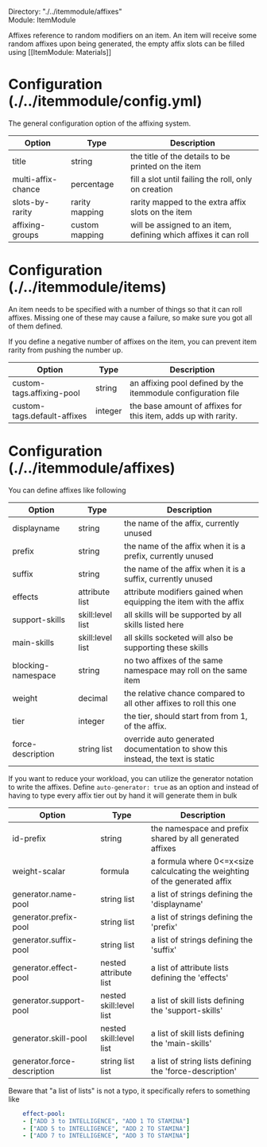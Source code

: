 Directory: "./../itemmodule/affixes"  
Module: ItemModule

Affixes reference to random modifiers on an item. An item will receive some random affixes upon being generated, the empty affix slots can be filled using [[ItemModule: Materials]] 

# Configuration (./../itemmodule/config.yml)

The general configuration option of the affixing system.

| Option | Type | Description |
|-|-|-|
| title | string | the title of the details to be printed on the item |
| multi-affix-chance | percentage | fill a slot until failing the roll, only on creation |
| slots-by-rarity | rarity mapping | rarity mapped to the extra affix slots on the item |
| affixing-groups | custom mapping | will be assigned to an item, defining which affixes it can roll |

# Configuration (./../itemmodule/items)

An item needs to be specified with a number of things so that it can roll affixes. Missing one of these may cause a failure, so make sure you got all of them defined.

If you define a negative number of affixes on the item, you can prevent item rarity from pushing the number up.

| Option | Type | Description |
|-|-|-|
| custom-tags.affixing-pool | string | an affixing pool defined by the itemmodule configuration file |
| custom-tags.default-affixes | integer | the base amount of affixes for this item, adds up with rarity. |

# Configuration (./../itemmodule/affixes)

You can define affixes like following

| Option | Type | Description |
|-|-|-|
| displayname | string | the name of the affix, currently unused |
| prefix | string | the name of the affix when it is a prefix, currently unused |
| suffix | string | the name of the affix when it is a suffix, currently unused | 
| effects | attribute list | attribute modifiers gained when equipping the item with the affix |
| support-skills | skill:level list | all skills will be supported by all skills listed here |
| main-skills | skill:level list | all skills socketed will also be supporting these skills |
| blocking-namespace | string | no two affixes of the same namespace may roll on the same item |
| weight | decimal | the relative chance compared to all other affixes to roll this one
| tier | integer | the tier, should start from from 1, of the affix. |
| force-description | string list | override auto generated documentation to show this instead, the text is static |

If you want to reduce your workload, you can utilize the generator notation to write the affixes. Define `auto-generator: true` as an option and instead of having to type every affix tier out by hand it will generate them in bulk

| Option | Type | Description |
|-|-|-|
| id-prefix | string | the namespace and prefix shared by all generated affixes |
| weight-scalar | formula | a formula where 0<=x<size calculcating the weighting of the generated affix | 
| generator.name-pool | string list | a list of strings defining the 'displayname' | 
| generator.prefix-pool | string list | a list of strings defining the 'prefix' | 
| generator.suffix-pool | string list | a list of strings defining the 'suffix' | 
| generator.effect-pool | nested attribute list | a list of attribute lists defining the 'effects' | 
| generator.support-pool | nested skill:level list | a list of skill lists defining the 'support-skills' |
| generator.skill-pool | nested skill:level list | a list of skill lists defining the 'main-skills' |
| generator.force-description | string list list | a list of string lists defining the 'force-description' |

Beware that "a list of lists" is not a typo, it specifically refers to something like

```yml
    effect-pool:
    - ["ADD 3 to INTELLIGENCE", "ADD 1 TO STAMINA"]
    - ["ADD 5 to INTELLIGENCE", "ADD 2 TO STAMINA"]
    - ["ADD 7 to INTELLIGENCE", "ADD 3 TO STAMINA"]
```